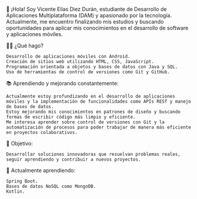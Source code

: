 👋 ¡Hola! Soy Vicente Elías Diez Durán, estudiante de Desarrollo de Aplicaciones Multiplataforma (DAM) y apasionado por la tecnología.
Actualmente, me encuentro finalizando mis estudios y buscando oportunidades para aplicar mis conocimientos en el desarrollo de software y aplicaciones móviles.

🧑‍💻 ¿Qué hago?

    Desarrollo de aplicaciones móviles con Android.
    Creación de sitios web utilizando HTML, CSS, JavaScript.
    Programación orientada a objetos y bases de datos con Java y SQL.
    Uso de herramientas de control de versiones como Git y GitHub.

📚 Aprendiendo y mejorando constantemente:

    Actualmente estoy profundizando en el desarrollo de aplicaciones móviles y la implementación de funcionalidades como APIs REST y manejo de bases de datos.
    Estoy mejorando mis conocimientos en patrones de diseño y buscando formas de escribir código más limpio y eficiente.
    Me interesa aprender sobre control de versiones con Git y la automatización de procesos para poder trabajar de manera más eficiente en proyectos colaborativos.

🚀 Objetivo:

    Desarrollar soluciones innovadoras que resuelvan problemas reales, seguir aprendiendo y contribuir a nuevos proyectos.

🌱 Actualmente aprendiendo:

    Spring Boot.
    Bases de datos NoSQL como MongoDB.
    Kotlin.

